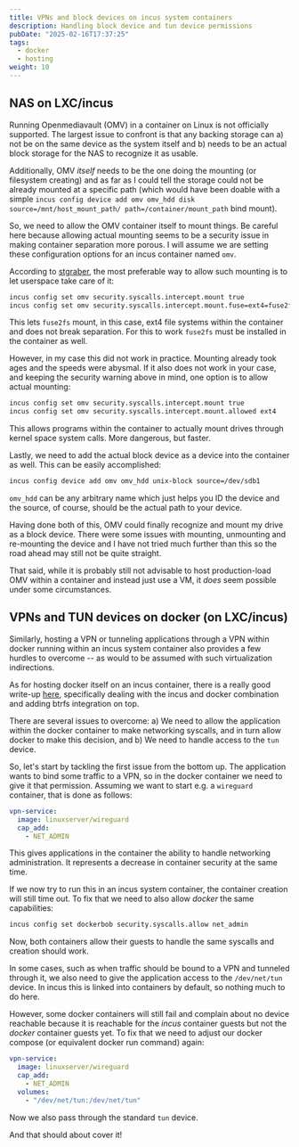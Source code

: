 ```yaml
---
title: VPNs and block devices on incus system containers
description: Handling block device and tun device permissions
pubDate: "2025-02-16T17:37:25"
tags:
  - docker
  - hosting
weight: 10
---
```


## NAS on LXC/incus

Running Openmediavault (OMV) in a container on Linux is not officially supported.
The largest issue to confront is that any backing storage can a) not be on the same device as the system itself and b) needs to be an actual block storage for the NAS to recognize it as usable.

Additionally, OMV _itself_ needs to be the one doing the mounting (or filesystem creating) and as far as I could tell the storage could not be already mounted at a specific path (which would have been doable with a simple `incus config device add omv omv_hdd disk source=/mnt/host_mount_path/ path=/container/mount_path` bind mount).

So, we need to allow the OMV container itself to mount things.
Be careful here because allowing actual mounting seems to be a security issue in making container separation more porous.
I will assume we are setting these configuration options for an incus container named `omv`.

According to [stgraber](https://discuss.linuxcontainers.org/t/best-way-to-forward-block-devices-to-containers/22477), the most preferable way to allow such mounting is to let userspace take care of it:

```bash
incus config set omv security.syscalls.intercept.mount true
incus config set omv security.syscalls.intercept.mount.fuse=ext4=fuse2fs
```

This lets `fuse2fs` mount, in this case, ext4 file systems within the container and does not break separation.
For this to work `fuse2fs` must be installed in the container as well.

However, in my case this did not work in practice.
Mounting already took ages and the speeds were abysmal.
If it also does not work in your case,
and keeping the security warning above in mind,
one option is to allow actual mounting:

```bash
incus config set omv security.syscalls.intercept.mount true
incus config set omv security.syscalls.intercept.mount.allowed ext4
```

This allows programs within the container to actually mount drives through kernel space system calls.
More dangerous, but faster.

Lastly, we need to add the actual block device as a device into the container as well.
This can be easily accomplished:

```bash
incus config device add omv omv_hdd unix-block source=/dev/sdb1
```

`omv_hdd` can be any arbitrary name which just helps you ID the device and the source, of course, should be the actual path to your device.

Having done both of this,
OMV could finally recognize and mount my drive as a block device.
There were some issues with mounting, unmounting and re-mounting the device and I have not tried much further than this so the road ahead may still not be quite straight.

That said, while it is probably still not advisable to host production-load OMV within a container and instead just use a VM,
it _does_ seem possible under some circumstances.

## VPNs and TUN devices on docker (on LXC/incus)

Similarly, hosting a VPN or tunneling applications through a VPN within docker running within an incus system container also provides a few hurdles to overcome --
as would to be assumed with such virtualization indirections.

As for hosting docker itself on an incus container,
there is a really good write-up [here](https://pieterhollander.nl/post/docker-incus-nested/),
specifically dealing with the incus and docker combination and adding btrfs integration on top.

There are several issues to overcome: a) We need to allow the application within the docker container to make networking syscalls, and in turn allow docker to make this decision, and b) We need to handle access to the `tun` device.

So, let's start by tackling the first issue from the bottom up.
The application wants to bind some traffic to a VPN,
so in the docker container we need to give it that permission.
Assuming we want to start e.g. a `wireguard` container,
that is done as follows:

```yaml
vpn-service:
  image: linuxserver/wireguard
  cap_add:
    - NET_ADMIN
```

This gives applications in the container the ability to handle networking administration.
It represents a decrease in container security at the same time.

If we now try to run this in an incus system container,
the container creation will still time out.
To fix that we need to also allow _docker_ the same capabilities:

```bash
incus config set dockerbob security.syscalls.allow net_admin
```

Now, both containers allow their guests to handle the same syscalls and creation should work.

In some cases,
such as when traffic should be bound to a VPN and tunneled through it,
we also need to give the application access to the `/dev/net/tun` device.
In incus this is linked into containers by default, so nothing much to do here.

However, some docker containers will still fail and complain about no device reachable because it is reachable for the _incus_ container guests but not the _docker_ container guests yet.
To fix that we need to adjust our docker compose (or equivalent docker run command) again:

```yaml
vpn-service:
  image: linuxserver/wireguard
  cap_add:
    - NET_ADMIN
  volumes:
    - "/dev/net/tun:/dev/net/tun"
```

Now we also pass through the standard `tun` device.

And that should about cover it!

